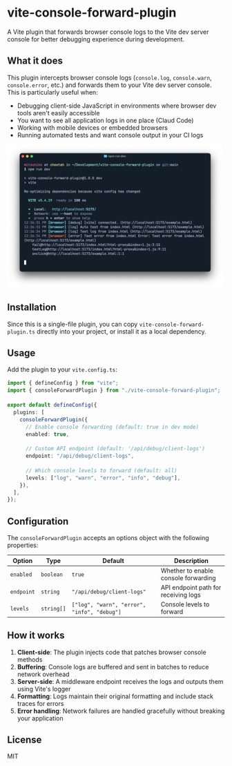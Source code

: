 # vite-console-forward-plugin

A Vite plugin that forwards browser console logs to the Vite dev server console for better debugging experience during development.

## What it does

This plugin intercepts browser console logs (`console.log`, `console.warn`, `console.error`, etc.) and forwards them to your Vite dev server console. This is particularly useful when:

- Debugging client-side JavaScript in environments where browser dev tools aren't easily accessible
- You want to see all application logs in one place (Claud Code)
- Working with mobile devices or embedded browsers
- Running automated tests and want console output in your CI logs

<img src="log.png" alt="Screenshot" width=500>

## Installation

Since this is a single-file plugin, you can copy `vite-console-forward-plugin.ts` directly into your project, or install it as a local dependency.

## Usage

Add the plugin to your `vite.config.ts`:

```typescript
import { defineConfig } from "vite";
import { consoleForwardPlugin } from "./vite-console-forward-plugin";

export default defineConfig({
  plugins: [
    consoleForwardPlugin({
      // Enable console forwarding (default: true in dev mode)
      enabled: true,

      // Custom API endpoint (default: '/api/debug/client-logs')
      endpoint: "/api/debug/client-logs",

      // Which console levels to forward (default: all)
      levels: ["log", "warn", "error", "info", "debug"],
    }),
  ],
});
```

## Configuration

The `consoleForwardPlugin` accepts an options object with the following properties:

| Option     | Type       | Default                                     | Description                          |
| ---------- | ---------- | ------------------------------------------- | ------------------------------------ |
| `enabled`  | `boolean`  | `true`                                      | Whether to enable console forwarding |
| `endpoint` | `string`   | `"/api/debug/client-logs"`                  | API endpoint path for receiving logs |
| `levels`   | `string[]` | `["log", "warn", "error", "info", "debug"]` | Console levels to forward            |

## How it works

1. **Client-side**: The plugin injects code that patches browser console methods
2. **Buffering**: Console logs are buffered and sent in batches to reduce network overhead
3. **Server-side**: A middleware endpoint receives the logs and outputs them using Vite's logger
4. **Formatting**: Logs maintain their original formatting and include stack traces for errors
5. **Error handling**: Network failures are handled gracefully without breaking your application

## License

MIT
